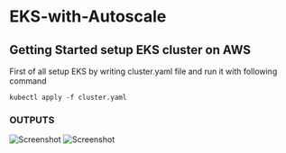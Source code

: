 # EKS-with-Autoscale

## Getting Started setup EKS cluster on AWS

First of all setup EKS by writing cluster.yaml file and run it with following command

``` kubectl apply -f cluster.yaml ```

### OUTPUTS

![Screenshot](./images/aws-eks-1.png)
![Screenshot](./images/aws-eks-2.png)
